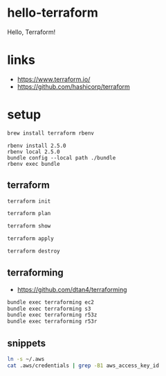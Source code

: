# hello-terraform
Hello, Terraform!

# links

* https://www.terraform.io/
* https://github.com/hashicorp/terraform

# setup

```sh
brew install terraform rbenv
```

```
rbenv install 2.5.0
rbenv local 2.5.0
bundle config --local path ./bundle
rbenv exec bundle
```

## terraform

```sh
terraform init

terraform plan

terraform show

terraform apply

terraform destroy
```

## terraforming

* https://github.com/dtan4/terraforming

```sh
bundle exec terraforming ec2
bundle exec terraforming s3
bundle exec terraforming r53z
bundle exec terraforming r53r
```

## snippets

```sh
ln -s ~/.aws
cat .aws/credentials | grep -B1 aws_access_key_id
```
